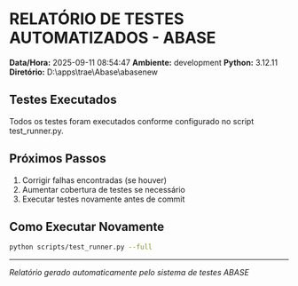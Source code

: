 
# RELATÓRIO DE TESTES AUTOMATIZADOS - ABASE

**Data/Hora:** 2025-09-11 08:54:47
**Ambiente:** development
**Python:** 3.12.11
**Diretório:** D:\apps\trae\Abase\abasenew

## Testes Executados

Todos os testes foram executados conforme configurado no script test_runner.py.

## Próximos Passos

1. Corrigir falhas encontradas (se houver)
2. Aumentar cobertura de testes se necessário
3. Executar testes novamente antes de commit

## Como Executar Novamente

```bash
python scripts/test_runner.py --full
```

---
*Relatório gerado automaticamente pelo sistema de testes ABASE*
